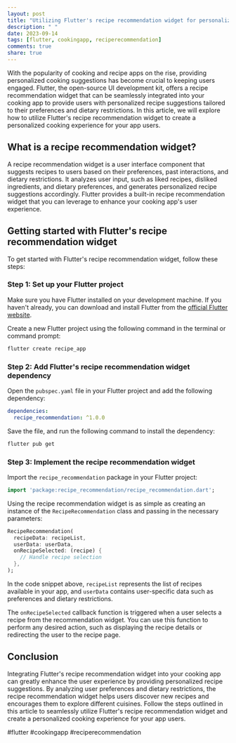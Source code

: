 ```yaml
---
layout: post
title: "Utilizing Flutter's recipe recommendation widget for personalized cooking suggestions"
description: " "
date: 2023-09-14
tags: [flutter, cookingapp, reciperecommendation]
comments: true
share: true
---
```


With the popularity of cooking and recipe apps on the rise, providing personalized cooking suggestions has become crucial to keeping users engaged. Flutter, the open-source UI development kit, offers a recipe recommendation widget that can be seamlessly integrated into your cooking app to provide users with personalized recipe suggestions tailored to their preferences and dietary restrictions. In this article, we will explore how to utilize Flutter's recipe recommendation widget to create a personalized cooking experience for your app users.

## What is a recipe recommendation widget?

A recipe recommendation widget is a user interface component that suggests recipes to users based on their preferences, past interactions, and dietary restrictions. It analyzes user input, such as liked recipes, disliked ingredients, and dietary preferences, and generates personalized recipe suggestions accordingly. Flutter provides a built-in recipe recommendation widget that you can leverage to enhance your cooking app's user experience.

## Getting started with Flutter's recipe recommendation widget

To get started with Flutter's recipe recommendation widget, follow these steps:

### Step 1: Set up your Flutter project

Make sure you have Flutter installed on your development machine. If you haven't already, you can download and install Flutter from the [official Flutter website](https://flutter.dev/). 

Create a new Flutter project using the following command in the terminal or command prompt:

```bash
flutter create recipe_app
```

### Step 2: Add Flutter's recipe recommendation widget dependency

Open the `pubspec.yaml` file in your Flutter project and add the following dependency:

```yaml
dependencies:
  recipe_recommendation: ^1.0.0
```

Save the file, and run the following command to install the dependency:

```bash
flutter pub get
```

### Step 3: Implement the recipe recommendation widget

Import the `recipe_recommendation` package in your Flutter project:

```dart
import 'package:recipe_recommendation/recipe_recommendation.dart';
```

Using the recipe recommendation widget is as simple as creating an instance of the `RecipeRecommendation` class and passing in the necessary parameters:

```dart
RecipeRecommendation(
  recipeData: recipeList,
  userData: userData,
  onRecipeSelected: (recipe) {
    // Handle recipe selection
  },
);
```

In the code snippet above, `recipeList` represents the list of recipes available in your app, and `userData` contains user-specific data such as preferences and dietary restrictions.

The `onRecipeSelected` callback function is triggered when a user selects a recipe from the recommendation widget. You can use this function to perform any desired action, such as displaying the recipe details or redirecting the user to the recipe page.

## Conclusion

Integrating Flutter's recipe recommendation widget into your cooking app can greatly enhance the user experience by providing personalized recipe suggestions. By analyzing user preferences and dietary restrictions, the recipe recommendation widget helps users discover new recipes and encourages them to explore different cuisines. Follow the steps outlined in this article to seamlessly utilize Flutter's recipe recommendation widget and create a personalized cooking experience for your app users.

#flutter #cookingapp #reciperecommendation